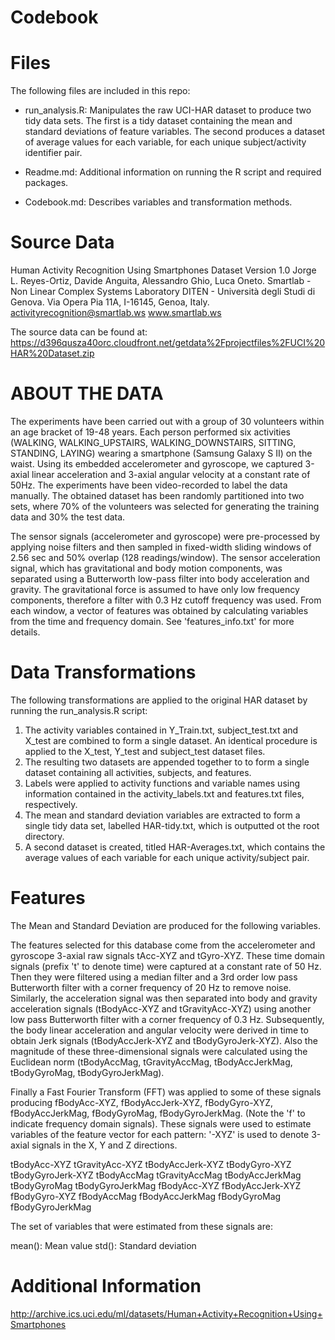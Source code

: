 Codebook
========================



Files
=====

The following files are included in this repo: 

* run_analysis.R:  Manipulates the raw UCI-HAR dataset to produce two tidy data sets.  The first is a tidy dataset containing the mean and standard deviations of feature variables.  The second produces a dataset of average values for each variable, for each unique subject/activity identifier pair. 

* Readme.md:  Additional information on running the R script and required packages. 

* Codebook.md:  Describes variables and transformation methods. 

Source Data
==============

Human Activity Recognition Using Smartphones Dataset
Version 1.0
Jorge L. Reyes-Ortiz, Davide Anguita, Alessandro Ghio, Luca Oneto.
Smartlab - Non Linear Complex Systems Laboratory
DITEN - Università degli Studi di Genova.
Via Opera Pia 11A, I-16145, Genoa, Italy.
activityrecognition@smartlab.ws
www.smartlab.ws

The source data can be found at: 
https://d396qusza40orc.cloudfront.net/getdata%2Fprojectfiles%2FUCI%20HAR%20Dataset.zip 

ABOUT THE DATA
==============

The experiments have been carried out with a group of 30 volunteers within an age bracket of 19-48 years. Each person performed six activities (WALKING, WALKING_UPSTAIRS, WALKING_DOWNSTAIRS, SITTING, STANDING, LAYING) wearing a smartphone (Samsung Galaxy S II) on the waist. Using its embedded accelerometer and gyroscope, we captured 3-axial linear acceleration and 3-axial angular velocity at a constant rate of 50Hz. The experiments have been video-recorded to label the data manually. The obtained dataset has been randomly partitioned into two sets, where 70% of the volunteers was selected for generating the training data and 30% the test data. 

The sensor signals (accelerometer and gyroscope) were pre-processed by applying noise filters and then sampled in fixed-width sliding windows of 2.56 sec and 50% overlap (128 readings/window). The sensor acceleration signal, which has gravitational and body motion components, was separated using a Butterworth low-pass filter into body acceleration and gravity. The gravitational force is assumed to have only low frequency components, therefore a filter with 0.3 Hz cutoff frequency was used. From each window, a vector of features was obtained by calculating variables from the time and frequency domain. See 'features_info.txt' for more details.


Data Transformations
===============

The following transformations are applied to the original HAR dataset by running the run_analysis.R script: 
1) The activity variables contained in Y_Train.txt, subject_test.txt and X_test are combined to form a single dataset.  An identical procedure is applied to the X_test, Y_test and subject_test dataset files.  
2) The resulting two datasets are appended together to to form a single dataset containing all activities, subjects, and features.   
3) Labels were applied to activity functions and variable names using information contained in the activity_labels.txt and features.txt files, respectively.  
4) The mean and standard deviation variables are extracted to form a single tidy data set, labelled HAR-tidy.txt, which is outputted ot the root directory.  
5) A second dataset is created, titled HAR-Averages.txt, which contains the average values of each variable for each unique activity/subject pair.


Features
==========
The Mean and Standard Deviation are produced for the following variables.  


The features selected for this database come from the accelerometer and gyroscope 3-axial raw signals tAcc-XYZ and tGyro-XYZ. These time domain signals (prefix 't' to denote time) were captured at a constant rate of 50 Hz. Then they were filtered using a median filter and a 3rd order low pass Butterworth filter with a corner frequency of 20 Hz to remove noise. Similarly, the acceleration signal was then separated into body and gravity acceleration signals (tBodyAcc-XYZ and tGravityAcc-XYZ) using another low pass Butterworth filter with a corner frequency of 0.3 Hz. 
Subsequently, the body linear acceleration and angular velocity were derived in time to obtain Jerk signals (tBodyAccJerk-XYZ and tBodyGyroJerk-XYZ). Also the magnitude of these three-dimensional signals were calculated using the Euclidean norm (tBodyAccMag, tGravityAccMag, tBodyAccJerkMag, tBodyGyroMag, tBodyGyroJerkMag).

Finally a Fast Fourier Transform (FFT) was applied to some of these signals producing fBodyAcc-XYZ, fBodyAccJerk-XYZ, fBodyGyro-XYZ, fBodyAccJerkMag, fBodyGyroMag, fBodyGyroJerkMag. (Note the 'f' to indicate frequency domain signals). 
These signals were used to estimate variables of the feature vector for each pattern:  '-XYZ' is used to denote 3-axial signals in the X, Y and Z directions.


tBodyAcc-XYZ
tGravityAcc-XYZ
tBodyAccJerk-XYZ
tBodyGyro-XYZ
tBodyGyroJerk-XYZ
tBodyAccMag
tGravityAccMag
tBodyAccJerkMag
tBodyGyroMag
tBodyGyroJerkMag
fBodyAcc-XYZ
fBodyAccJerk-XYZ
fBodyGyro-XYZ
fBodyAccMag
fBodyAccJerkMag
fBodyGyroMag
fBodyGyroJerkMag

The set of variables that were estimated from these signals are: 

mean(): Mean value
std(): Standard deviation


Additional Information
======================

http://archive.ics.uci.edu/ml/datasets/Human+Activity+Recognition+Using+Smartphones 

